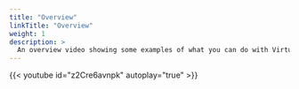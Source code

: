 ```yaml
---
title: "Overview"
linkTitle: "Overview"
weight: 1
description: >
  An overview video showing some examples of what you can do with Virtual Fly Brain
---
```


{{< youtube id="z2Cre6avnpk" autoplay="true" >}}
